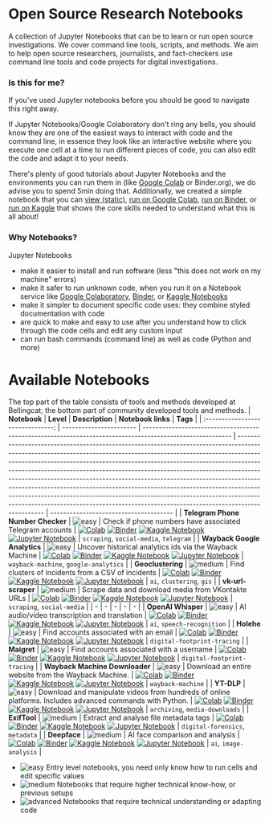 # Open Source Research Notebooks
A collection of Jupyter Notebooks that can be to learn or run open source investigations. We cover command line tools, scripts, and methods. We aim to help open source researchers, journalists, and fact-checkers use command line tools and code projects for digital investigations.

### Is this for me?
If you've used Jupyter notebooks before you should be good to navigate this right away.

If Jupyter Notebooks/Google Colaboratory don't ring any bells, you should know they are one of the easiest ways to interact with code and the command line, in essence they look like an interactive website where you execute one cell at a time to run different pieces of code, you can also edit the code and adapt it to your needs. 

There's plenty of good tutorials about Jupyter Notebooks and the environments you can run them in (like [Google Colab](https://www.youtube.com/watch?v=inN8seMm7UI) or Binder.org), we do advise you to spend 5min doing that. Additionally, we created a simple notebook that you can [view (static)](notebooks/methods/intro-to-notebooks.ipynb), [run on Google Colab](https://colab.research.google.com/github/bellingcat/open-source-research-notebooks/blob/main/notebooks/methods/intro-to-notebooks.ipynb), [run on Binder]([TODO](https://mybinder.org/v2/gh/bellingcat/open-source-research-notebooks/main?labpath=notebooks%2Fmethods%2Fintro-to-notebooks.ipynb)), or [run on Kaggle](https://kaggle.com/kernels/welcome?src=https://github.com/bellingcat/open-source-research-notebooks/blob/main/notebooks/methods/intro-to-notebooks.ipynb) that shows the core skills needed to understand what this is all about!

### Why Notebooks?
Jupyter Notebooks
- make it easier to install and run software (less "this does not work on my machine" errors)
- make it safer to run unknown code, when you run it on a Notebook service like [Google Colaboratory](https://colab.google/), [Binder](https://mybinder.org/), or [Kaggle Notebooks](https://www.kaggle.com/docs/notebooks)
- make it simpler to document specific code uses: they combine styled documentation with code
- are quick to make and easy to use after you understand how to click through the code cells and edit any custom input
- can run bash commands (command line) as well as code (Python and more)

# Available Notebooks
The top part of the table consists of tools and methods developed at Bellingcat; the bottom part of community developed tools and methods.
|           **Notebook**            | **Level**               | **Description**                                                                                           | **Notebook links**                                                                                                                                                                                                                                                                                                                                                                                                                                                                                                                                                                                                                                                 | **Tags**                               |
| :-------------------------------: | ----------------------- | --------------------------------------------------------------------------------------------------------- | ------------------------------------------------------------------------------------------------------------------------------------------------------------------------------------------------------------------------------------------------------------------------------------------------------------------------------------------------------------------------------------------------------------------------------------------------------------------------------------------------------------------------------------------------------------------------------------------------------------------------------------------------------------------ | -------------------------------------- |
| **Telegram Phone Number Checker** | ![easy][easy-badge]     | Check if phone numbers have associated Telegram accounts                                                  | [![Colab][colab-badge]](https://colab.research.google.com/github/bellingcat/open-source-research-notebooks/blob/main/notebooks/bellingcat/telegram-phone-number-checker.ipynb) [![Binder][binder-badge]](https://mybinder.org/v2/gh/bellingcat/open-source-research-notebooks/main?labpath=notebooks%2Fbellingcat%2Ftelegram-phone-number-checker.ipynb) [![Kaggle Notebook][kaggle-badge]](https://kaggle.com/kernels/welcome?src=https://github.com/bellingcat/open-source-research-notebooks/blob/main/notebooks/bellingcat/telegram-phone-number-checker.ipynb) [![Jupyter Notebook][jupyter-badge]](notebooks/bellingcat/telegram-phone-number-checker.ipynb) | `scraping`, `social-media`, `telegram` |
|   **Wayback Google Analytics**    | ![easy][easy-badge]     | Uncover historical analytics ids via the Wayback Machine                                                  | [![Colab][colab-badge]](https://colab.research.google.com/github/bellingcat/open-source-research-notebooks/blob/main/notebooks/bellingcat/wayback-google-analytics.ipynb) [![Binder][binder-badge]](https://mybinder.org/v2/gh/bellingcat/open-source-research-notebooks/main?labpath=notebooks%2Fbellingcat%2Fwayback-google-analytics.ipynb) [![Kaggle Notebook][kaggle-badge]](https://kaggle.com/kernels/welcome?src=https://github.com/bellingcat/open-source-research-notebooks/blob/main/notebooks/bellingcat/wayback-google-analytics.ipynb) [![Jupyter Notebook][jupyter-badge]](notebooks/bellingcat/wayback-google-analytics.ipynb)                     | `wayback-machine`, `google-analytics`  |
|         **Geoclustering**         | ![medium][medium-badge] | Find clusters of incidents from a CSV of incidents                                                        | [![Colab][colab-badge]](https://colab.research.google.com/github/bellingcat/open-source-research-notebooks/blob/main/notebooks/bellingcat/geoclustering.ipynb) [![Binder][binder-badge]](https://mybinder.org/v2/gh/bellingcat/open-source-research-notebooks/main?labpath=notebooks%2Fbellingcat%2Fgeoclustering.ipynb) [![Kaggle Notebook][kaggle-badge]](https://kaggle.com/kernels/welcome?src=https://github.com/bellingcat/open-source-research-notebooks/blob/main/notebooks/bellingcat/geoclustering.ipynb) [![Jupyter Notebook][jupyter-badge]](notebooks/bellingcat/geoclustering.ipynb)                                                                 | `ai`, `clustering`, `gis`              |
|        **vk-url-scraper**         | ![medium][medium-badge] | Scrape data and download media from VKontakte URLs                                                        | [![Colab][colab-badge]](https://colab.research.google.com/github/bellingcat/open-source-research-notebooks/blob/main/notebooks/bellingcat/vk-url-scraper.ipynb) [![Binder][binder-badge]](https://mybinder.org/v2/gh/bellingcat/open-source-research-notebooks/main?labpath=notebooks%2Fbellingcat%2Fvk-url-scraper.ipynb) [![Kaggle Notebook][kaggle-badge]](https://kaggle.com/kernels/welcome?src=https://github.com/bellingcat/open-source-research-notebooks/blob/main/notebooks/bellingcat/vk-url-scraper.ipynb) [![Jupyter Notebook][jupyter-badge]](notebooks/bellingcat/vk-url-scraper.ipynb)                                                             | `scraping`, `social-media`             |
|                 -                 | -                       | -                                                                                                         | -                                                                                                                                                                                                                                                                                                                                                                                                                                                                                                                                                                                                                                                                  | -                                      |
|        **OpenAI Whisper**         | ![easy][easy-badge]     | AI audio/video transcription and translation                                                              | [![Colab][colab-badge]](https://colab.research.google.com/github/bellingcat/open-source-research-notebooks/blob/main/notebooks/community/whisper.ipynb) [![Binder][binder-badge]](https://mybinder.org/v2/gh/bellingcat/open-source-research-notebooks/main?labpath=notebooks%2Fcommunity%2Fwhisper.ipynb) [![Kaggle Notebook][kaggle-badge]](https://kaggle.com/kernels/welcome?src=https://github.com/bellingcat/open-source-research-notebooks/blob/main/notebooks/community/whisper.ipynb) [![Jupyter Notebook][jupyter-badge]](notebooks/community/whisper.ipynb)                                                                                             | `ai`, `speech-recognition`             |
|            **Holehe**             | ![easy][easy-badge]     | Find accounts associated with an email                                                                    | [![Colab][colab-badge]](https://colab.research.google.com/github/bellingcat/open-source-research-notebooks/blob/main/notebooks/community/holehe.ipynb) [![Binder][binder-badge]](https://mybinder.org/v2/gh/bellingcat/open-source-research-notebooks/main?labpath=notebooks%2Fcommunity%2Fholehe.ipynb) [![Kaggle Notebook][kaggle-badge]](https://kaggle.com/kernels/welcome?src=https://github.com/bellingcat/open-source-research-notebooks/blob/main/notebooks/community/holehe.ipynb) [![Jupyter Notebook][jupyter-badge]](notebooks/community/holehe.ipynb)                                                                                                 | `digital-footprint-tracing`            |
|            **Maigret**            | ![easy][easy-badge]     | Find accounts associated with a username                                                                  | [![Colab][colab-badge]](https://colab.research.google.com/github/bellingcat/open-source-research-notebooks/blob/main/notebooks/community/maigret.ipynb) [![Binder][binder-badge]](https://mybinder.org/v2/gh/bellingcat/open-source-research-notebooks/main?labpath=notebooks%2Fcommunity%2Fmaigret.ipynb) [![Kaggle Notebook][kaggle-badge]](https://kaggle.com/kernels/welcome?src=https://github.com/bellingcat/open-source-research-notebooks/blob/main/notebooks/community/maigret.ipynb) [![Jupyter Notebook][jupyter-badge]](notebooks/community/maigret.ipynb)                                                                                             | `digital-footprint-tracing`            |
|  **Wayback Machine Downloader**   | ![easy][easy-badge]     | Download an entire website from the Wayback Machine.                                                      | [![Colab][colab-badge]](https://colab.research.google.com/github/bellingcat/open-source-research-notebooks/blob/main/notebooks/community/wayback-machine-downloader.ipynb) [![Binder][binder-badge]](https://mybinder.org/v2/gh/bellingcat/open-source-research-notebooks/main?labpath=notebooks%2Fcommunity%2Fwayback-machine-downloader.ipynb) [![Kaggle Notebook][kaggle-badge]](https://kaggle.com/kernels/welcome?src=https://github.com/bellingcat/open-source-research-notebooks/blob/main/notebooks/community/wayback-machine-downloader.ipynb) [![Jupyter Notebook][jupyter-badge]](notebooks/community/wayback-machine-downloader.ipynb)                 | `wayback-machine`                      |
|            **YT-DLP**             | ![easy][easy-badge]     | Download and manipulate videos from hundreds of online platforms. Includes advanced commands with Python. | [![Colab][colab-badge]](https://colab.research.google.com/github/bellingcat/open-source-research-notebooks/blob/main/notebooks/community/yt_dlp.ipynb) [![Binder][binder-badge]](https://mybinder.org/v2/gh/bellingcat/open-source-research-notebooks/main?labpath=notebooks%2Fcommunity%2Fyt_dlp.ipynb) [![Kaggle Notebook][kaggle-badge]](https://kaggle.com/kernels/welcome?src=https://github.com/bellingcat/open-source-research-notebooks/blob/main/notebooks/community/yt_dlp.ipynb) [![Jupyter Notebook][jupyter-badge]](notebooks/community/yt_dlp.ipynb)                                                                                                 | `archiving`, `media-downloads`         |
|           **ExifTool**            | ![medium][medium-badge] | Extract and analyse file metadata tags                                                                    | [![Colab][colab-badge]](https://colab.research.google.com/github/bellingcat/open-source-research-notebooks/blob/main/notebooks/community/exiftool.ipynb) [![Binder][binder-badge]](https://mybinder.org/v2/gh/bellingcat/open-source-research-notebooks/main?labpath=notebooks%2Fcommunity%2Fexiftool.ipynb) [![Kaggle Notebook][kaggle-badge]](https://kaggle.com/kernels/welcome?src=https://github.com/bellingcat/open-source-research-notebooks/blob/main/notebooks/community/exiftool.ipynb) [![Jupyter Notebook][jupyter-badge]](notebooks/community/exiftool.ipynb)                                                                                         | `digital-forensics`, `metadata`        |
|           **Deepface**            | ![medium][medium-badge] | AI face comparison and analysis                                                                           | [![Colab][colab-badge]](https://colab.research.google.com/github/bellingcat/open-source-research-notebooks/blob/main/notebooks/community/deepface.ipynb) [![Binder][binder-badge]](https://mybinder.org/v2/gh/bellingcat/open-source-research-notebooks/main?labpath=notebooks%2Fcommunity%2Fdeepface.ipynb) [![Kaggle Notebook][kaggle-badge]](https://kaggle.com/kernels/welcome?src=https://github.com/bellingcat/open-source-research-notebooks/blob/main/notebooks/community/deepface.ipynb) [![Jupyter Notebook][jupyter-badge]](notebooks/community/deepface.ipynb)                                                                                         | `ai`, `image-analysis`                 |


- ![easy][easy-badge] Entry level notebooks, you need only know how to run cells and edit specific values
- ![medium][medium-badge] Notebooks that require higher technical know-how, or previous setups
- ![advanced][advanced-badge] Notebooks that require technical understanding or adapting code





<!-- MARKDOWN LINKS & IMAGES -->
<!-- https://www.markdownguide.org/basic-syntax/#reference-style-links -->
[colab-badge]: https://colab.research.google.com/assets/colab-badge.svg
[binder-badge]: https://mybinder.org/badge_logo.svg
[kaggle-badge]: https://kaggle.com/static/images/open-in-kaggle.svg
[jupyter-badge]: https://img.shields.io/badge/jupyter-.ipynb%20file-orange
[easy-badge]: https://img.shields.io/badge/easy-%234CAF50?style=for-the-badge
[medium-badge]: https://img.shields.io/badge/medium-%23FF9800?style=for-the-badge
[advanced-badge]: https://img.shields.io/badge/advanced-%23F44336?style=for-the-badge